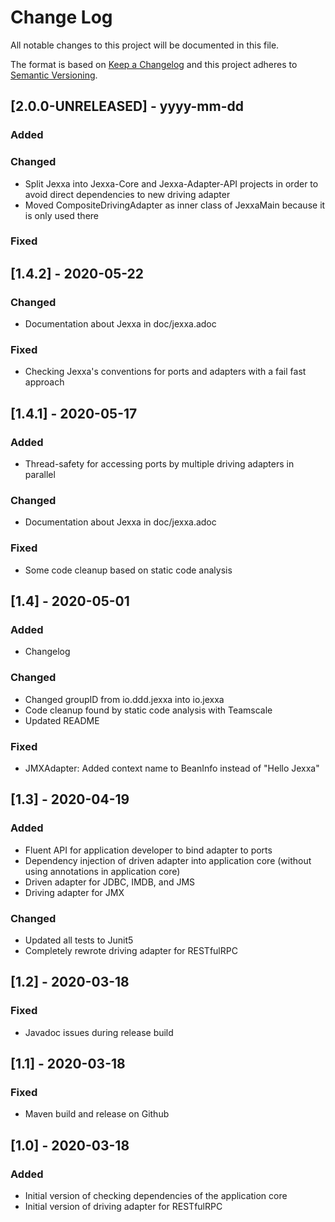 # Change Log
All notable changes to this project will be documented in this file.
 
The format is based on [Keep a Changelog](http://keepachangelog.com/)
and this project adheres to [Semantic Versioning](http://semver.org/).

## \[2.0.0-UNRELEASED] - yyyy-mm-dd
### Added

### Changed
- Split Jexxa into Jexxa-Core and Jexxa-Adapter-API projects in order to avoid direct dependencies to new driving adapter 
- Moved CompositeDrivingAdapter as inner class of JexxaMain because it is only used there   

### Fixed


## \[1.4.2] - 2020-05-22

### Changed
- Documentation about Jexxa in doc/jexxa.adoc

### Fixed
- Checking Jexxa's conventions for ports and adapters with a fail fast approach
 
## \[1.4.1] - 2020-05-17

### Added
- Thread-safety for accessing ports by multiple driving adapters in parallel   

### Changed
- Documentation about Jexxa in doc/jexxa.adoc

### Fixed
- Some code cleanup based on static code analysis 
                             
## \[1.4] - 2020-05-01
 
### Added
- Changelog
 
### Changed
- Changed groupID from io.ddd.jexxa into io.jexxa 
- Code cleanup found by static code analysis with Teamscale
- Updated README

### Fixed
- JMXAdapter: Added context name to BeanInfo instead of "Hello Jexxa"

## \[1.3] - 2020-04-19
 
### Added
- Fluent API for application developer to bind adapter to ports 
- Dependency injection of driven adapter into application core (without using annotations in application core)   
- Driven adapter for JDBC, IMDB, and JMS
- Driving adapter for JMX
   
### Changed
- Updated all tests to Junit5
- Completely rewrote driving adapter for RESTfulRPC
 
## \[1.2] - 2020-03-18
 
### Fixed
- Javadoc issues during release build  
 
## \[1.1] - 2020-03-18
 
### Fixed
- Maven build and release on Github
  
 
## \[1.0] - 2020-03-18
 
### Added
- Initial version of checking dependencies of the application core 
- Initial version of driving adapter for RESTfulRPC  
